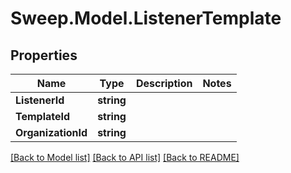 # Sweep.Model.ListenerTemplate
## Properties

Name | Type | Description | Notes
------------ | ------------- | ------------- | -------------
**ListenerId** | **string** |  | 
**TemplateId** | **string** |  | 
**OrganizationId** | **string** |  | 

[[Back to Model list]](../README.md#documentation-for-models) [[Back to API list]](../README.md#documentation-for-api-endpoints) [[Back to README]](../README.md)

